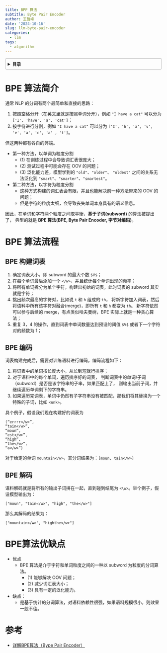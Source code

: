 ```yaml
---
title: BPP 算法
subtitle: Byte Pair Encoder
author: 王哲峰
date: '2024-10-16'
slug: llm-byte-pair-encoder
categories:
  - llm
tags:
  - algorithm
---
```


<style>
details {
    border: 1px solid #aaa;
    border-radius: 4px;
    padding: .5em .5em 0;
}
summary {
    font-weight: bold;
    margin: -.5em -.5em 0;
    padding: .5em;
}
details[open] {
    padding: .5em;
}
details[open] summary {
    border-bottom: 1px solid #aaa;
    margin-bottom: .5em;
}
img {
    pointer-events: none;
}
</style>

<details><summary>目录</summary><p>

- [BPE 算法简介](#bpe-算法简介)
- [BPE 算法流程](#bpe-算法流程)
    - [BPE 构建词表](#bpe-构建词表)
    - [BPE 编码](#bpe-编码)
    - [BPE 解码](#bpe-解码)
- [BPE算法优缺点](#bpe算法优缺点)
- [参考](#参考)
</p></details><p></p>

# BPE 算法简介

通常 NLP 的分词有两个最简单和直接的思路：

1. 按照空格分开（在英文里就是按照单词分开），例如 `"I have a cat"` 可以分为 `['I', 'have', 'a', 'cat']`；
2. 按字符进行分割，例如 `"I have a cat"` 可以分为 `['I', 'h', 'a', 'v', 'e', 'a', 'c', 'a' , 't']`。

但这两种都有各自的弊端。

* 第一种方法，以单词为粒度分割
    - (1) 在训练过程中会导致词汇表很庞大；
    - (2) 测试过程中可能会存在 OOV 的问题；
    - (3) 泛化能力差，模型学到的 `"old"`、`"older"`、
      `"oldest"` 之间的关系无法泛化到 `"smart"`、`"smarter"`、`"smartest"`。
* 第二种方法，以字符为粒度分割
    - 这种方式构建的词汇表会有限，并且也能解决前一种方法带来的 OOV 的问题；
    - 但是字符的粒度太细，会导致丧失单词本身具有的语义信息。

因此，在单词和字符两个粒度之间取平衡，**基于子词(subword)** 的算法被提出了，
典型的就是 **BPE 算法(BPE, Byte Pair Encoder, 字节对编码)**。

# BPE 算法流程

## BPE 构建词表

1. 确定词表大小，即 subword 的最大个数 `$V$`；
2. 在每个单词最后添加一个 `</w>`，并且统计每个单词出现的频率；
3. 将所有单词拆分为单个字符，构建出初始的词表，此时词表的 subword 其实就是字符；
4. 挑出频次最高的字符对，比如说 `t` 和 `h` 组成的 `th`，
   将新字符加入词表，然后将语料中所有该字符对融合(merge)，即所有 `t` 和 `h` 都变为 `th`。
   新字符依然可以参与后续的 merge，有点类似哈夫曼树，BPE 实际上就是一种贪心算法；
5. 重复 3，4 的操作，直到词表中单词数量达到预设的阈值 `$V$` 或者下一个字符对的频数为 1；

## BPE 编码

词表构建完成后，需要对训练语料进行编码，编码流程如下：

1. 将词表中的单词按长度大小，从长到短就行排序；
2. 对于语料中的每个单词，遍历排序好的词表，
   判断词表中的单词/子词（subword）是否是该字符串的子串，如果匹配上了，
   则输出当前子词，并继续遍历单词剩下的字符串。
3. 如果遍历完词表，单词中仍然有子字符串没有被匹配，那我们将其替换为一个特殊的子词，比如 `<unk>`。

具个例子，假设我们现在构建好的词表为

```
(“errrr</w>”, 
“tain</w>”, 
“moun”, 
“est</w>”, 
“high”, 
“the</w>”, 
“a</w>”)
```

对于给定的单词 `mountain</w>`，其分词结果为：`[moun, tain</w>]`

## BPE 解码

语料解码就是将所有的输出子词拼在一起，直到碰到结尾为 `<\w>`。举个例子，假设模型输出为：

```
["moun", "tain</w>", "high", "the</w>"]
```

那么其解码的结果为：

```
["mountain</w>", "highthe</w>"]
```

# BPE算法优缺点

* 优点
    - BPE 算法是介于字符和单词粒度之间的一种以 subword 为粒度的分词算法。
        - (1) 能够解决 OOV 问题；
        - (2) 减少词汇表大小；
        - (3) 具有一定的泛化能力。
* 缺点：
    - 是基于统计的分词算法，对语料依赖性很强，如果语料规模很小，则效果一般不佳。

# 参考

* [详解BPE算法（Bype Pair Encoder）](https://zhuanlan.zhihu.com/p/589086649)
